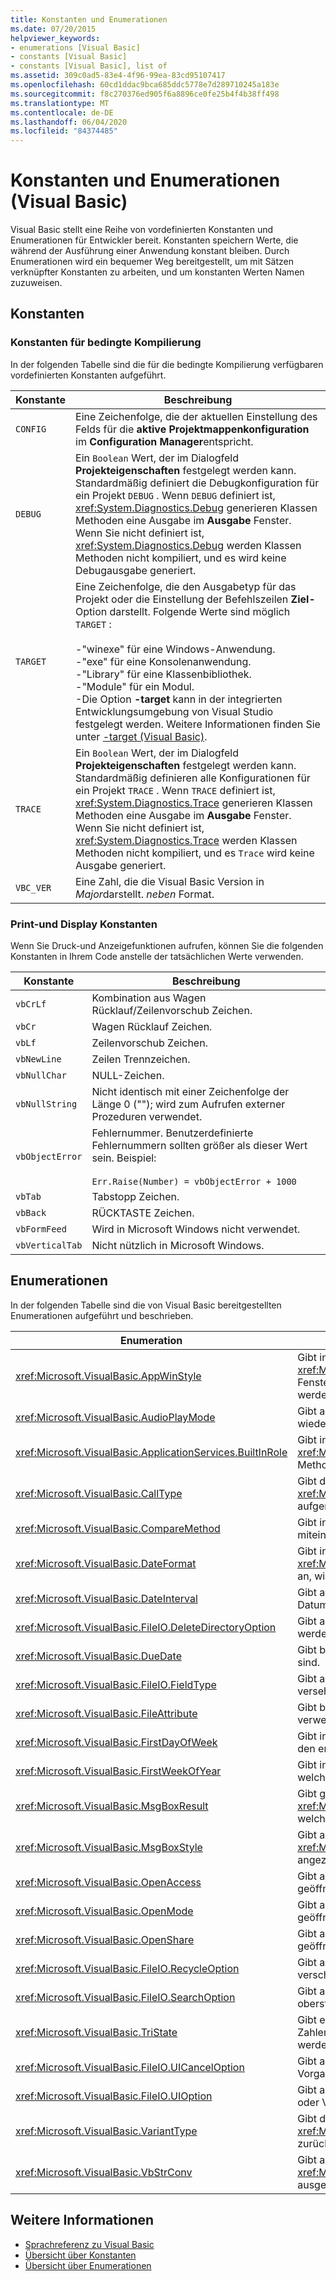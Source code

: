 ```yaml
---
title: Konstanten und Enumerationen
ms.date: 07/20/2015
helpviewer_keywords:
- enumerations [Visual Basic]
- constants [Visual Basic]
- constants [Visual Basic], list of
ms.assetid: 309c0ad5-83e4-4f96-99ea-83cd95107417
ms.openlocfilehash: 60cd1ddac9bca685ddc5778e7d289710245a183e
ms.sourcegitcommit: f8c270376ed905f6a8896ce0fe25b4f4b38ff498
ms.translationtype: MT
ms.contentlocale: de-DE
ms.lasthandoff: 06/04/2020
ms.locfileid: "84374485"
---
```

# <a name="constants-and-enumerations-visual-basic"></a>Konstanten und Enumerationen (Visual Basic)

Visual Basic stellt eine Reihe von vordefinierten Konstanten und Enumerationen für Entwickler bereit. Konstanten speichern Werte, die während der Ausführung einer Anwendung konstant bleiben. Durch Enumerationen wird ein bequemer Weg bereitgestellt, um mit Sätzen verknüpfter Konstanten zu arbeiten, und um konstanten Werten Namen zuzuweisen.  
  
## <a name="constants"></a>Konstanten  
  
### <a name="conditional-compilation-constants"></a>Konstanten für bedingte Kompilierung  

 In der folgenden Tabelle sind die für die bedingte Kompilierung verfügbaren vordefinierten Konstanten aufgeführt.  
  
|**Konstante**|**Beschreibung**|  
|---|---|  
|`CONFIG`|Eine Zeichenfolge, die der aktuellen Einstellung des Felds für die **aktive Projektmappenkonfiguration** im **Configuration Manager**entspricht.|  
|`DEBUG`|Ein `Boolean` Wert, der im Dialogfeld **Projekteigenschaften** festgelegt werden kann. Standardmäßig definiert die Debugkonfiguration für ein Projekt `DEBUG` . Wenn `DEBUG` definiert ist, <xref:System.Diagnostics.Debug> generieren Klassen Methoden eine Ausgabe im **Ausgabe** Fenster. Wenn Sie nicht definiert ist, <xref:System.Diagnostics.Debug> werden Klassen Methoden nicht kompiliert, und es wird keine Debugausgabe generiert.|  
|`TARGET`|Eine Zeichenfolge, die den Ausgabetyp für das Projekt oder die Einstellung der Befehlszeilen **Ziel-** Option darstellt. Folgende Werte sind möglich `TARGET` :<br /><br /> -"winexe" für eine Windows-Anwendung.<br />-"exe" für eine Konsolenanwendung.<br />-"Library" für eine Klassenbibliothek.<br />-"Module" für ein Modul.<br />-Die Option **-target** kann in der integrierten Entwicklungsumgebung von Visual Studio festgelegt werden. Weitere Informationen finden Sie unter [-target (Visual Basic)](../reference/command-line-compiler/target.md).|  
|`TRACE`|Ein `Boolean` Wert, der im Dialogfeld **Projekteigenschaften** festgelegt werden kann. Standardmäßig definieren alle Konfigurationen für ein Projekt `TRACE` . Wenn `TRACE` definiert ist, <xref:System.Diagnostics.Trace> generieren Klassen Methoden eine Ausgabe im **Ausgabe** Fenster. Wenn Sie nicht definiert ist, <xref:System.Diagnostics.Trace> werden Klassen Methoden nicht kompiliert, und es `Trace` wird keine Ausgabe generiert.|  
|`VBC_VER`|Eine Zahl, die die Visual Basic Version in *Major*darstellt. *neben* Format.|  
  
### <a name="print-and-display-constants"></a>Print-und Display Konstanten  

 Wenn Sie Druck-und Anzeigefunktionen aufrufen, können Sie die folgenden Konstanten in Ihrem Code anstelle der tatsächlichen Werte verwenden.  
  
|**Konstante**|**Beschreibung**|  
|---|---|  
|`vbCrLf`|Kombination aus Wagen Rücklauf/Zeilenvorschub Zeichen.|  
|`vbCr`|Wagen Rücklauf Zeichen.|  
|`vbLf`|Zeilenvorschub Zeichen.|  
|`vbNewLine`|Zeilen Trennzeichen.|  
|`vbNullChar`|NULL-Zeichen.|  
|`vbNullString`|Nicht identisch mit einer Zeichenfolge der Länge 0 (""); wird zum Aufrufen externer Prozeduren verwendet.|  
|`vbObjectError`|Fehlernummer. Benutzerdefinierte Fehlernummern sollten größer als dieser Wert sein. Beispiel:<br /><br /> `Err.Raise(Number) = vbObjectError + 1000`|  
|`vbTab`|Tabstopp Zeichen.|  
|`vbBack`|RÜCKTASTE Zeichen.|  
|`vbFormFeed`|Wird in Microsoft Windows nicht verwendet.|  
|`vbVerticalTab`|Nicht nützlich in Microsoft Windows.|  
  
## <a name="enumerations"></a>Enumerationen  

 In der folgenden Tabelle sind die von Visual Basic bereitgestellten Enumerationen aufgeführt und beschrieben.  
  
|Enumeration|BESCHREIBUNG|  
|---|---|  
|<xref:Microsoft.VisualBasic.AppWinStyle>|Gibt in Aufrufen der <xref:Microsoft.VisualBasic.Interaction.Shell%2A>-Funktion den Fensterstil an, der für das aufgerufene Programm verwendet werden soll.|  
|<xref:Microsoft.VisualBasic.AudioPlayMode>|Gibt an, wie beim Aufruf von Audiomethoden Sounds wiedergegeben werden.|  
|<xref:Microsoft.VisualBasic.ApplicationServices.BuiltInRole>|Gibt in Aufrufen der <xref:Microsoft.VisualBasic.ApplicationServices.User.IsInRole%2A>-Methode den Typ der zu überprüfenden Rolle an.|  
|<xref:Microsoft.VisualBasic.CallType>|Gibt den Typ der Prozedur an, die beim Aufrufen der <xref:Microsoft.VisualBasic.Interaction.CallByName%2A>-Funktion aufgerufen wird.|  
|<xref:Microsoft.VisualBasic.CompareMethod>|Gibt in Aufrufen von Vergleichsfunktionen an, wie Zeichenfolgen miteinander verglichen werden sollen.|  
|<xref:Microsoft.VisualBasic.DateFormat>|Gibt in Aufrufen der <xref:Microsoft.VisualBasic.Strings.FormatDateTime%2A>-Funktion an, wie Datumsangaben angezeigt werden sollen.|  
|<xref:Microsoft.VisualBasic.DateInterval>|Gibt an, wie Datumsintervalle beim Aufrufen von Datumsfunktionen festgelegt und formatiert werden.|  
|<xref:Microsoft.VisualBasic.FileIO.DeleteDirectoryOption>|Gibt an, was geschehen soll, wenn ein Verzeichnis, das gelöscht werden soll, Dateien oder Verzeichnisse enthält.|  
|<xref:Microsoft.VisualBasic.DueDate>|Gibt beim Aufruf von Finanzmethoden an, wann Zahlungen fällig sind.|  
|<xref:Microsoft.VisualBasic.FileIO.FieldType>|Gibt an, ob Textfelder durch Trennzeichen oder mit fester Breite versehen werden.|  
|<xref:Microsoft.VisualBasic.FileAttribute>|Gibt beim Aufruf von Dateizugriffsfunktionen die zu verwendenden Dateiattribute an.|  
|<xref:Microsoft.VisualBasic.FirstDayOfWeek>|Gibt in Aufrufen datumsbezogener Funktionen an, welcher Tag den ersten Tag der Woche darstellen soll.|  
|<xref:Microsoft.VisualBasic.FirstWeekOfYear>|Gibt in Aufrufen datumsbezogener Funktionen die Woche an, welche die erste Woche des Jahres darstellen soll.|  
|<xref:Microsoft.VisualBasic.MsgBoxResult>|Gibt gemäß Rückgabe durch die <xref:Microsoft.VisualBasic.Interaction.MsgBox%2A>-Funktion an, welche Schaltfläche in einem Meldungsfeld gedrückt wurde.|  
|<xref:Microsoft.VisualBasic.MsgBoxStyle>|Gibt an, welche Schaltflächen beim Aufrufen der <xref:Microsoft.VisualBasic.Interaction.MsgBox%2A>-Funktion angezeigt werden.|  
|<xref:Microsoft.VisualBasic.OpenAccess>|Gibt an, wie eine Datei beim Aufruf von Dateizugriffsfunktionen geöffnet werden kann.|  
|<xref:Microsoft.VisualBasic.OpenMode>|Gibt an, wie eine Datei beim Aufruf von Dateizugriffsfunktionen geöffnet werden kann.|  
|<xref:Microsoft.VisualBasic.OpenShare>|Gibt an, wie eine Datei beim Aufruf von Dateizugriffsfunktionen geöffnet werden kann.|  
|<xref:Microsoft.VisualBasic.FileIO.RecycleOption>|Gibt an, ob eine Datei endgültig gelöscht oder in den Papierkorb verschoben werden soll.|  
|<xref:Microsoft.VisualBasic.FileIO.SearchOption>|Gibt an, ob alle Verzeichnisse oder nur die Verzeichnisse der obersten Ebene durchsucht werden sollen.|  
|<xref:Microsoft.VisualBasic.TriState>|Gibt einen Wert an oder gibt an, `Boolean` ob beim Aufrufen von Zahlen Formatierungsfunktionen der Standardwert verwendet werden soll.|  
|<xref:Microsoft.VisualBasic.FileIO.UICancelOption>|Gibt an, was geschehen soll, wenn der Benutzer während eines Vorgangs auf **Abbrechen** klickt.|  
|<xref:Microsoft.VisualBasic.FileIO.UIOption>|Gibt an, ob beim Kopieren, löschen oder Verschieben von Dateien oder Verzeichnissen ein Status Dialogfeld angezeigt werden soll.|  
|<xref:Microsoft.VisualBasic.VariantType>|Gibt den Typ eines Variant-Objekts an und wird von der <xref:Microsoft.VisualBasic.Information.VarType%2A>-Funktion zurückgegeben.|  
|<xref:Microsoft.VisualBasic.VbStrConv>|Gibt an, welche Art der Konvertierung beim Aufruf der <xref:Microsoft.VisualBasic.Strings.StrConv%2A>-Funktion ausgeführt werden soll.|  
  
## <a name="see-also"></a>Weitere Informationen

- [Sprachreferenz zu Visual Basic](index.md)
- [Übersicht über Konstanten](../programming-guide/language-features/constants-enums/constants-overview.md)
- [Übersicht über Enumerationen](../programming-guide/language-features/constants-enums/enumerations-overview.md)
